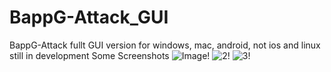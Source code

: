 # BappG-Attack_GUI
BappG-Attack fullt GUI version for windows, mac, android, not ios and linux still in development
Some Screenshots
![Image!](https://github.com/T-Dynamos/T-Dynamos/raw/main/bapp/IMG_20220207_161607_810.png)
![2!](https://github.com/T-Dynamos/T-Dynamos/raw/main/bapp/Screenshot_2022-02-07-16-14-59-545_ru.iiec.pydroid3.jpg)
![3!](https://github.com/T-Dynamos/T-Dynamos/raw/main/bapp/Screenshot_2022-02-07-16-15-08-755_ru.iiec.pydroid3.jpg)
